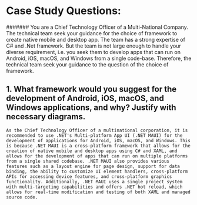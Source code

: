 # Case Study Questions:

####### You are a Chief Technology Officer of a Multi-National Company. The technical team seek your guidance for the choice of framework to create native mobile and desktop app. The team has a strong expertise of C# and .Net framework. But the team is not large enough to handle your diverse requirement, i.e. you seek them to develop apps that can run on Android, iOS, macOS, and Windows from a single  code-base. Therefore, the technical team seek your guidance to the question of the choice of framework.

## 1. What framework would you suggest for the development of Android, iOS, macOS, and Windows applications, and why? Justify with necessary diagrams.

    As the Chief Technology Officer of a multinational corporation, it is recommended to use .NET's Multi-platform App UI (.NET MAUI) for the development of applications for Android, iOS, macOS, and Windows. This is because .NET MAUI is a cross-platform framework that allows for the creation of native mobile and desktop apps using C# and XAML, and allows for the development of apps that can run on multiple platforms from a single shared codebase. .NET MAUI also provides various features such as a layout engine for page design, support for data binding, the ability to customize UI element handlers, cross-platform APIs for accessing device features, and cross-platform graphics functionality. Additionally, .NET MAUI uses a single project system with multi-targeting capabilities and offers .NET hot reload, which allows for real-time modification and testing of both XAML and managed source code.